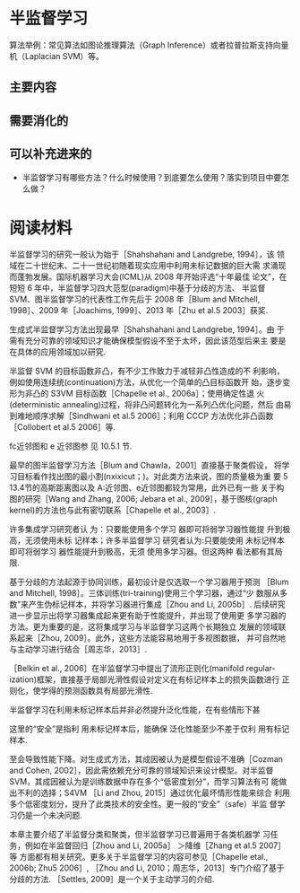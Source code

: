 
# 半监督学习


​算法举例：常见算法如图论推理算法（Graph Inference）或者拉普拉斯支持向量机（Laplacian SVM）等。


## 主要内容




## 需要消化的


## 可以补充进来的

- 半监督学习有哪些方法？什么时候使用？到底要怎么使用？落实到项目中要怎么做？





# 阅读材料


半监督学习的研究一般认为始于［Shahshahani and Landgrebe, 1994］，该 领域在二十世纪末、二十一世纪初随着现实应用中利用未标记数据的巨大需 求涌现而蓬勃发展。国际机器学习大会(ICML)从 2008 年开始评选“十年最佳 论文”，在短短 6 年中，半监督学习四大范型(paradigm)中基于分歧的方法、 半监督 SVM、图半监督学习的代表性工作先后于 2008 年［Blum and Mitchell, 1998］、2009 年［Joachims, 1999］、2013 年［Zhu et al.5 2003］获奖.

生成式半监督学习方法出现最早［Shahshahani and Landgrebe, 1994］。由 于需有充分可靠的领域知识才能确保模型假设不至于太坏，因此该范型后来主 要是在具体的应用领域加以研究.

半监督 SVM 的目标函数非凸，有不少工作致力于减轻非凸性造成的不 利影响，例如使用连续统(continuation)方法，从优化一个简单的凸目标函数开 始，逐步变形为非凸的 S3VM 目标函数［Chapelle et al., 2006a］；使用确定性退 火(deterministic annealing)过程，将非凸问题转化为一系列凸优化问题，然后 由易到难地顺序求解［Sindhwani et al.5 2006］；利用 CCCP 方法优化非凸函数 ［Collobert et al.5 2006］等.

fc近邻图和 e 近邻图参 见 10.5.1 节.


最早的图半监督学习方法［Blum and Chawla，2001］直接基于聚类假设， 将学习目标看作找出图的最小割(nxixicut；)。对此类方法来说，图的质量极为重 要 5 13.4节的高斯距离图以及 A:近邻图、e近邻图都较为常用，此外已有一些 关于构图的研究［Wang and Zhang, 2006; Jebara et al., 2009］，基于图核(graph kernel)的方法也与此有密切联系［Chapelle et al., 2003］.

许多集成学习研究者认 为：只要能使用多个学习 器即可将弱学习器性能提 升到极高，无须使用未标 记样本；许多半监督学习 研究者认为:只要能使用 未标记样本即可将弱学习 器性能提升到极高，无须 使用多学习器。但这两种 看法都有其局限.


基于分歧的方法起源于协同训练，最初设计是仅选取一个学习器用于预测 ［Blum and Mitchell, 1998］。三体训练(tri-training)使用三个学习器，通过“少 数服从多数”来产生伪标记样本，并将学习器进行集成［Zhou and Li, 2005b］. 后续研究进一步显示出将学习器集成起来更有助于性能提升，并出现了使用更 多学习器的方法。更为重要的是，这将集成学习与半监督学习这两个长期独立 发展的领域联系起来［Zhou, 2009］。此外，这些方法能容易地用于多视图数据， 并可自然地与主动学习进行结合［周志华，2013］.

［Belkin et al., 2006］在半监督学习中提出了流形正则化(manifold regular-ization)框架，直接基于局部光滑性假设对定义在有标记样本上的损失函数进行 正则化，使学得的预测函数具有局部光滑性.

半监督学习在利用未标记样本后并非必然提升泛化性能，在有些情形下甚

这里的“安全”是指利 用未标记样本后，能确保 泛化性能至少不差于仅利 用有标记样本.


至会导致性能下降。对生成式方法，其成因被认为是模型假设不准确［Cozman and Cohen, 2002］，因此需依赖充分可靠的领域知识来设计模型。对半监督 SVM，其成因被认为是训练数据中存在多个“低密度划分”，而学习算法有可 能做出不利的选择；S4VM ［Li and Zhou, 2015］通过优化最坏情形性能来综合 利用多个低密度划分，提升了此类技术的安全性。更一般的“安全”（safe）半监 督学习仍是一个未决问题.

本章主要介绍了半监督分类和聚类，但半监督学习已普遍用于各类机器学 习任务，例如在半监督回归［Zhou and Li, 2005a］ ＞降维［Zhang et al.5 2007］等 方面都有相关研究。更多关于半监督学习的内容可参见［Chapelle etal., 2006b; Zhu5 2006］, ［Zhou and Li, 2010；周志华，2013］专门介绍了基于分歧的方法. ［Settles, 2009］是一个关于主动学习的介绍.
